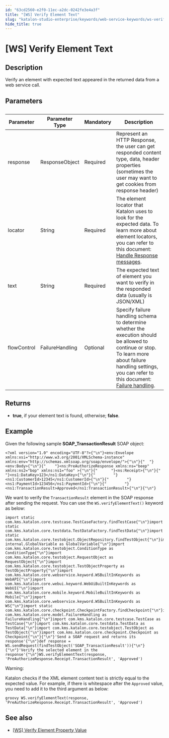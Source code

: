 ```yaml
---
id: "63cd2560-e2f0-11ec-a2dc-0242fe3e4a3f"
title: "[WS] Verify Element Text"
slug: "katalon-studio-enterprise/keywords/web-service-keywords/ws-verify-element-text"
hide_title: true
---
```


# <a id="id_0" class="anchor_top_offset"/><a id="ariaid-title1" class="anchor_top_offset"/>[WS] Verify Element Text


## <a id="id_0__id_1" class="anchor_top_offset"/>Description

              
<p xmlns="http://www.w3.org/1999/xhtml" className="p">Verify an element with expected text appeared in the returned   data from a web service call.</p> 
      

## <a id="id_0__id_2" class="anchor_top_offset"/>Parameters 

              
<table xmlns="http://www.w3.org/1999/xhtml" className="table"><caption /><thead className="thead"><tr className><th className="entry anchor_top_offset" id="id_0__id_2__entry__1">Parameter</th><th className="entry anchor_top_offset" id="id_0__id_2__entry__2">Parameter Type</th><th className="entry anchor_top_offset" id="id_0__id_2__entry__3">Mandatory</th><th className="entry anchor_top_offset" id="id_0__id_2__entry__4">Description</th></tr></thead><tbody className="tbody"><tr className><td className="entry" headers="id_0__id_2__entry__1 id_0__id_2__entry__2 id_0__id_2__entry__3 id_0__id_2__entry__4 ">response</td><td className="entry" headers="id_0__id_2__entry__1 id_0__id_2__entry__2 id_0__id_2__entry__3 id_0__id_2__entry__4 ">ResponseObject</td><td className="entry" headers="id_0__id_2__entry__1 id_0__id_2__entry__2 id_0__id_2__entry__3 id_0__id_2__entry__4 ">Required</td><td className="entry" headers="id_0__id_2__entry__1 id_0__id_2__entry__2 id_0__id_2__entry__3 id_0__id_2__entry__4 ">Represent an HTTP Response, the user can get responded content         type, data, header properties (sometimes the user may want to get         cookies from response header)</td></tr><tr className><td className="entry" headers="id_0__id_2__entry__1 id_0__id_2__entry__2 id_0__id_2__entry__3 id_0__id_2__entry__4 ">locator</td><td className="entry" headers="id_0__id_2__entry__1 id_0__id_2__entry__2 id_0__id_2__entry__3 id_0__id_2__entry__4 ">String</td><td className="entry" headers="id_0__id_2__entry__1 id_0__id_2__entry__2 id_0__id_2__entry__3 id_0__id_2__entry__4 ">Required</td><td className="entry" headers="id_0__id_2__entry__1 id_0__id_2__entry__2 id_0__id_2__entry__3 id_0__id_2__entry__4 ">The element locator that Katalon uses to look for the expected         data. To learn more about element locators, you can refer to this         document: <a className="xref" href="/docs/katalon-studio-enterprise/test-design/web-services-test-design/handle-response-messages">Handle           Response messages</a>.</td></tr><tr className><td className="entry" headers="id_0__id_2__entry__1 id_0__id_2__entry__2 id_0__id_2__entry__3 id_0__id_2__entry__4 ">text</td><td className="entry" headers="id_0__id_2__entry__1 id_0__id_2__entry__2 id_0__id_2__entry__3 id_0__id_2__entry__4 ">String</td><td className="entry" headers="id_0__id_2__entry__1 id_0__id_2__entry__2 id_0__id_2__entry__3 id_0__id_2__entry__4 ">Required</td><td className="entry" headers="id_0__id_2__entry__1 id_0__id_2__entry__2 id_0__id_2__entry__3 id_0__id_2__entry__4 ">The expected text of element you want to verify in the         responded data (usually is JSON/XML)</td></tr><tr className><td className="entry" headers="id_0__id_2__entry__1 id_0__id_2__entry__2 id_0__id_2__entry__3 id_0__id_2__entry__4 ">flowControl</td><td className="entry" headers="id_0__id_2__entry__1 id_0__id_2__entry__2 id_0__id_2__entry__3 id_0__id_2__entry__4 ">FailureHandling</td><td className="entry" headers="id_0__id_2__entry__1 id_0__id_2__entry__2 id_0__id_2__entry__3 id_0__id_2__entry__4 ">Optional</td><td className="entry" headers="id_0__id_2__entry__1 id_0__id_2__entry__2 id_0__id_2__entry__3 id_0__id_2__entry__4 ">Specify failure handling schema to determine whether the         execution should be allowed to continue or stop. To learn more         about failure handling settings, you can refer to this document: <a className="xref" href="/docs/katalon-studio-enterprise/error-management/test-maintenance/failure-handling#id_1">Failure           handling</a>.</td></tr></tbody></table> 
      

## <a id="id_0__id_3" class="anchor_top_offset"/>Returns

              
<ul xmlns="http://www.w3.org/1999/xhtml" className="ul"><li className="li">     <strong className="ph b">true</strong>, if your element text is found,     otherwise; <strong className="ph b">false</strong>.    </li></ul> 
                                                                

## Example

<p xmlns="http://www.w3.org/1999/xhtml" className="p">Given the following sample   <strong className="ph b">SOAP_TransactionResult</strong> SOAP object:</p> 
              
<pre xmlns="http://www.w3.org/1999/xhtml" className="pre codeblock"><code>&lt;?xml version="1.0" encoding="UTF-8"?&gt;{"\n"}&lt;env:Envelope xmlns:xsi="http://www.w3.org/2001/XMLSchema-instance" xmlns:env="http://schemas.xmlsoap.org/soap/envelope/"&gt;{"\n"}{"  "}&lt;env:Body&gt;{"\n"}{"    "}&lt;ns:PreAuthorizeResponse xmlns:ns="beep" xmlns:ns2="bop" xmlns:ns1="foo" &gt;{"\n"}{"      "}&lt;ns:Receipt&gt;{"\n"}{"        "}&lt;ns1:DataKey&gt;123&lt;/ns1:DataKey&gt;{"\n"}{"        "}&lt;ns1:CustomerId&gt;12345&lt;/ns1:CustomerId&gt;{"\n"}{"        "}&lt;ns1:PaymentId&gt;123456&lt;/ns1:PaymentId&gt;{"\n"}{"        "}&lt;ns1:TransactionResult&gt;Approved&lt;/ns1:TransactionResult&gt;{"\n"}{"\n"}</code></pre> 
            
<p xmlns="http://www.w3.org/1999/xhtml" className="p">We want to verify the <code className="ph codeph">TransactionResult</code> element in   the SOAP response after sending the request. You can use the   <code className="ph codeph">WS.verifyElementText()</code> keyword as below:</p> 
              
<pre xmlns="http://www.w3.org/1999/xhtml" className="pre codeblock"><code>import static com.kms.katalon.core.testcase.TestCaseFactory.findTestCase{"\n"}import static com.kms.katalon.core.testdata.TestDataFactory.findTestData{"\n"}import static com.kms.katalon.core.testobject.ObjectRepository.findTestObject{"\n"}import internal.GlobalVariable as GlobalVariable{"\n"}import com.kms.katalon.core.testobject.ConditionType as ConditionType{"\n"}import com.kms.katalon.core.testobject.RequestObject as RequestObject{"\n"}import com.kms.katalon.core.testobject.TestObjectProperty as TestObjectProperty{"\n"}import com.kms.katalon.core.webservice.keyword.WSBuiltInKeywords as WebAPI{"\n"}import com.kms.katalon.core.webui.keyword.WebUiBuiltInKeywords as WebUI{"\n"}import com.kms.katalon.core.mobile.keyword.MobileBuiltInKeywords as Mobile{"\n"}import com.kms.katalon.core.webservice.keyword.WSBuiltInKeywords as WS{"\n"}import static com.kms.katalon.core.checkpoint.CheckpointFactory.findCheckpoint{"\n"}import com.kms.katalon.core.model.FailureHandling as FailureHandling{"\n"}import com.kms.katalon.core.testcase.TestCase as TestCase{"\n"}import com.kms.katalon.core.testdata.TestData as TestData{"\n"}import com.kms.katalon.core.testobject.TestObject as TestObject{"\n"}import com.kms.katalon.core.checkpoint.Checkpoint as Checkpoint{"\n"}{"\n"}'Send a SOAP request and returns its response'{"\n"}def response = WS.sendRequest(findTestObject('SOAP_TransactionResult')){"\n"}{"\n"}'Verify the selected element in the response'{"\n"}WS.verifyElementText(response, 'PreAuthorizeResponse.Receipt.TransactionResult', 'Approved')</code></pre> 
<div xmlns="http://www.w3.org/1999/xhtml" className="p"><div className="note warning note_warning"><span className="note__title">Warning:</span> 
    <p className="p">Katalon checks if the XML element content text is strictly equal
      to the expected value. For example, if there is whitespace after
      the <code className="ph codeph">Approved</code> value, you need to add it to the third
      argument as below:</p>
    <div className="p">
      <pre className="pre codeblock"><code>groovy WS.verifyElementText(response, 'PreAuthorizeResponse.Receipt.TransactionResult', 'Approved')</code></pre>
    </div>
  </div></div>

## <a id="id_0__id_5" class="anchor_top_offset"/>See also

              
<ul xmlns="http://www.w3.org/1999/xhtml" className="ul"><li className="li">     <a className="xref" href="/docs/katalon-studio-enterprise/keywords/web-service-keywords/ws-verify-element-property-value">[WS]       Verify Element Property Value</a>   </li></ul> 
      
